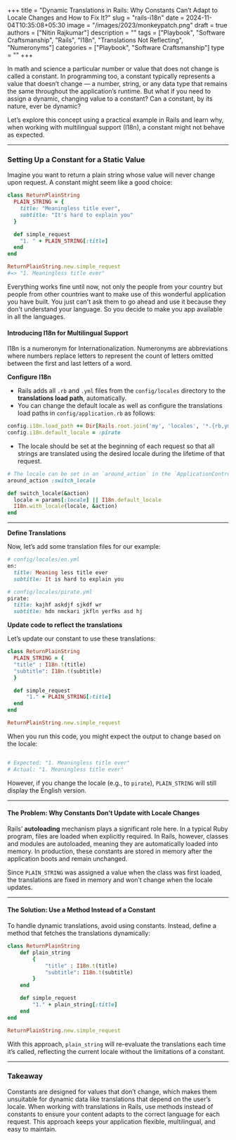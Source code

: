 +++
title = "Dynamic Translations in Rails: Why Constants Can’t Adapt to Locale Changes and How to Fix It?"
slug = "rails-i18n"
date = 2024-11-04T10:35:08+05:30
image = "/images/2023/monkeypatch.png"
draft = true
authors = ["Nitin Rajkumar"]
description = ""
tags = ["Playbook", "Software Craftsmanship", "Rails", "I18n", "Translations Not Reflecting", "Numeronyms"]
categories = ["Playbook", "Software Craftsmanship"]
type = ""
+++

In math and science a particular number or value that does not change is called a constant. In programming too, a constant typically represents a value that doesn’t change — a number, string, or any data type that remains the same throughout the application’s runtime. But what if you need to assign a dynamic, changing value to a constant? Can a constant, by its nature, ever be dynamic?

Let’s explore this concept using a practical example in Rails and learn why, when working with multilingual support (I18n), a constant might not behave as expected.

---

### Setting Up a Constant for a Static Value

Imagine you want to return a plain string whose value will never change upon request. A constant might seem like a good choice:

```ruby
class ReturnPlainString
  PLAIN_STRING = {
    title: "Meaningless title ever",
    subtitle: "It's hard to explain you"
  }

  def simple_request
    "1. " + PLAIN_STRING[:title]
  end
end

ReturnPlainString.new.simple_request
#=> "1. Meaningless title ever"

```

Everything works fine until now, not only the people from your country but people from other countries want to make use of this wonderful application you have built. You just can't ask them to go ahead and use it because they don't understand your language. So you decide to make you app available in all the languages.

#### Introducing I18n for Multilingual Support

I18n is a numeronym for Internationalization. Numeronyms are abbreviations where numbers replace letters to represent the count of letters omitted between the first and last letters of a word.

**Configure I18n**

- Rails adds all `.rb` and `.yml` files from the `config/locales` directory to the **translations load path**, automatically.
- You can change the default locale as well as configure the translations load paths in `config/application.rb` as follows:

```ruby
config.i18n.load_path += Dir[Rails.root.join('my', 'locales', '*.{rb,yml}')]
config.i18n.default_locale = :pirate
```

- The locale should be set at the beginning of each request so that all strings are translated using the desired locale during the lifetime of that request.

```ruby
# The locale can be set in an `around_action` in the `ApplicationController`:
around_action :switch_locale

def switch_locale(&action)
  locale = params[:locale] || I18n.default_locale
  I18n.with_locale(locale, &action)
end

```

---

**Define Translations**

Now, let’s add some translation files for our example:

```ruby
# config/locales/en.yml
en:
  title: Meaning less title ever
  subtitle: It is hard to explain you

# config/locales/pirate.yml
pirate:
  title: kajhf askdjf sjkdf wr
  subtitle: hdn nmckari jkfln yerfks asd hj

```

**Update code to reflect the translations**

Let’s update our constant to use these translations:

```ruby
class ReturnPlainString
  PLAIN_STRING = {
  "title" : I18n.t(title)
  "subtitle": I18n.t(subtitle)
  }

  def simple_request
      "1." + PLAIN_STRING[:title]
  end
end

ReturnPlainString.new.simple_request
```

When you run this code, you might expect the output to change based on the locale:

```ruby

# Expected: "1. Meaningless title ever"
# Actual: "1. Meaningless title ever"

```

However, if you change the locale (e.g., to `pirate`), `PLAIN_STRING` will still display the English version.

---

#### The Problem: Why Constants Don’t Update with Locale Changes

Rails’ **autoloading** mechanism plays a significant role here. In a typical Ruby program, files are loaded when explicitly required. In Rails, however, classes and modules are autoloaded, meaning they are automatically loaded into memory. In production, these constants are stored in memory after the application boots and remain unchanged.

Since `PLAIN_STRING` was assigned a value when the class was first loaded, the translations are fixed in memory and won’t change when the locale updates.

---

#### The Solution: Use a Method Instead of a Constant

To handle dynamic translations, avoid using constants. Instead, define a method that fetches the translations dynamically:

```ruby
class ReturnPlainString
	def plain_string
		{
			"title" : I18n.t(title)
			"subtitle": I18n.t(subtitle)
		}
	end

	def simple_request
		"1." + plain_string[:title]
	end
end

ReturnPlainString.new.simple_request
```

With this approach, `plain_string` will re-evaluate the translations each time it’s called, reflecting the current locale without the limitations of a constant.

---

### Takeaway

Constants are designed for values that don’t change, which makes them unsuitable for dynamic data like translations that depend on the user’s locale. When working with translations in Rails, use methods instead of constants to ensure your content adapts to the correct language for each request. This approach keeps your application flexible, multilingual, and easy to maintain.
